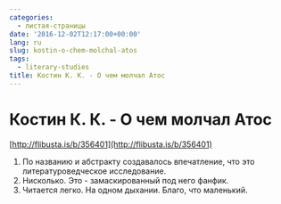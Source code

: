 ```yaml
---
categories:
  - листая-страницы
date: '2016-12-02T12:17:00+00:00'
lang: ru
slug: kostin-o-chem-molchal-atos
tags:
  - literary-studies
title: Костин К. К. - О чем молчал Атос
---
```


# Костин К. К. - О чем молчал Атос

[http://flibusta.is/b/356401](http://flibusta.is/b/356401)

<!--more-->

1.  По названию и абстракту создавалось впечатление, что это литературоведческое исследование.
2.  Нисколько. Это - замаскированный под него фанфик.
3.  Читается легко. На одном дыхании. Благо, что маленький.
